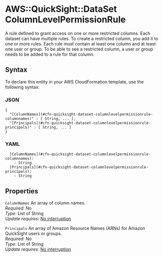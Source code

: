 # AWS::QuickSight::DataSet ColumnLevelPermissionRule<a name="aws-properties-quicksight-dataset-columnlevelpermissionrule"></a>

A rule defined to grant access on one or more restricted columns\. Each dataset can have multiple rules\. To create a restricted column, you add it to one or more rules\. Each rule must contain at least one column and at least one user or group\. To be able to see a restricted column, a user or group needs to be added to a rule for that column\.

## Syntax<a name="aws-properties-quicksight-dataset-columnlevelpermissionrule-syntax"></a>

To declare this entity in your AWS CloudFormation template, use the following syntax:

### JSON<a name="aws-properties-quicksight-dataset-columnlevelpermissionrule-syntax.json"></a>

```
{
  "[ColumnNames](#cfn-quicksight-dataset-columnlevelpermissionrule-columnnames)" : [ String, ... ],
  "[Principals](#cfn-quicksight-dataset-columnlevelpermissionrule-principals)" : [ String, ... ]
}
```

### YAML<a name="aws-properties-quicksight-dataset-columnlevelpermissionrule-syntax.yaml"></a>

```
  [ColumnNames](#cfn-quicksight-dataset-columnlevelpermissionrule-columnnames): 
    - String
  [Principals](#cfn-quicksight-dataset-columnlevelpermissionrule-principals): 
    - String
```

## Properties<a name="aws-properties-quicksight-dataset-columnlevelpermissionrule-properties"></a>

`ColumnNames`  <a name="cfn-quicksight-dataset-columnlevelpermissionrule-columnnames"></a>
An array of column names\.  
*Required*: No  
*Type*: List of String  
*Update requires*: [No interruption](https://docs.aws.amazon.com/AWSCloudFormation/latest/UserGuide/using-cfn-updating-stacks-update-behaviors.html#update-no-interrupt)

`Principals`  <a name="cfn-quicksight-dataset-columnlevelpermissionrule-principals"></a>
An array of Amazon Resource Names \(ARNs\) for Amazon QuickSight users or groups\.  
*Required*: No  
*Type*: List of String  
*Update requires*: [No interruption](https://docs.aws.amazon.com/AWSCloudFormation/latest/UserGuide/using-cfn-updating-stacks-update-behaviors.html#update-no-interrupt)